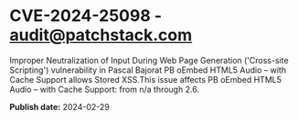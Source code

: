 # CVE-2024-25098 - audit@patchstack.com

Improper Neutralization of Input During Web Page Generation ('Cross-site Scripting') vulnerability in Pascal Bajorat PB oEmbed HTML5 Audio – with Cache Support allows Stored XSS.This issue affects PB oEmbed HTML5 Audio – with Cache Support: from n/a through 2.6.



**Publish date:** 2024-02-29
